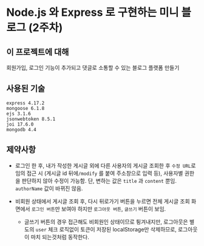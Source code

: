 # Node.js 와 Express 로 구현하는 미니 블로그 (2주차)

## 이 프로젝트에 대해
회원가입, 로그인 기능이 추가되고 댓글로 소통할 수 있는 블로그 플랫폼 만들기

## 사용된 기술
```
express 4.17.2
mongoose 6.1.8
ejs 3.1.6
jsonwebtoken 8.5.1
joi 17.6.0
mongodb 4.4
```

## 제약사항
- 로그인 한 후, 내가 작성한 게시글 외에 다른 사용자의 게시글 조회한 후 `수정 URL`로 임의 접근 시 (게시글 id 뒤에`/modify` 를 붙여 주소창으로 입력 등), 사용자별 권한을 판단하지 않아 수정이 가능함. 단, 변하는 값은 `title` 과 `content` 뿐임. `authorName` 값이 바뀌진 않음.

- 비회원 상태에서 게시글 조회 후, 다시 뒤로가기 버튼을 누르면 전체 게시글 조회 화면에서 `로그인 버튼`만 보여야 하지만 `로그아웃 버튼`, `글쓰기` 버튼이 보임. 
  - 글쓰기 버튼의 경우 접근해도 비회원인 상태이므로 튕겨내지만, 로그아웃은 별도의 `user` 체크 로직없이 토큰이 저장된 localStorage만 삭제하므로, 로그아웃이 마치 되는것처럼 동작한다. 